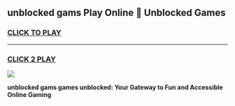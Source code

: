 
## unblocked gams Play Online 👋 Unblocked Games
<h3>
<a href="https://premium.freeplayer.one?title=unblocked_gams&ref=19F">CLICK TO PLAY</a></h3>
<hr>

<h3>
<a href="https://premium.freeplayer.one?title=unblocked_gams&ref=19F">CLICK 2 PLAY</a>
  
</h3>

<a href="https://premium.freeplayer.one?title=unblocked_gams&ref=19F"><img src="https://clearcache.store/games.png"></a>


**unblocked gams games unblocked: Your Gateway to Fun and Accessible Online Gaming**
